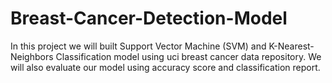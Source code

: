 # Breast-Cancer-Detection-Model
In this project we will built Support Vector Machine (SVM) and K-Nearest-Neighbors Classification model using uci breast cancer data repository.
We will also evaluate our model using accuracy score and classification report.
